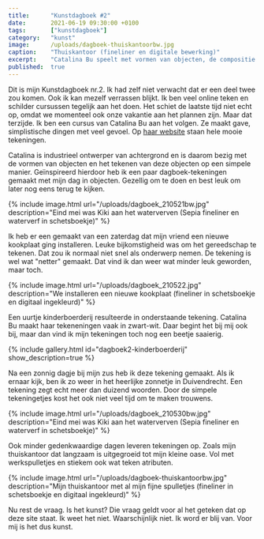 ```yaml
---
title:      "Kunstdagboek #2"
date:       2021-06-19 09:30:00 +0100
tags:       ["kunstdagboek"]
category:   "kunst"
image:      /uploads/dagboek-thuiskantoorbw.jpg
caption:    "Thuiskantoor (fineliner en digitale bewerking)"
excerpt:    "Catalina Bu speelt met vormen van objecten, de compositie ervan en de grootte van de dingen ten opzichte van elkaar. Ik oefen en pruts en vind het leuk om te doen."
published:  true
---
```


Dit is mijn Kunstdagboek nr.2. Ik had zelf niet verwacht dat er een deel twee zou komen. Ook ik kan mezelf verrassen blijkt.
Ik ben veel online teken en schilder cursussen tegelijk aan het doen. Het schiet de laatste tijd niet echt op, omdat we momenteel ook onze vakantie aan het plannen zijn. Maar dat terzijde. Ik ben een cursus van Catalina Bu aan het volgen. Ze maakt gave, simplistische dingen met veel gevoel. Op [haar website](https://catalinabu.com/work/) staan hele mooie tekeningen.

Catalina is industrieel ontwerper van achtergrond en is daarom bezig met de vormen van objecten en het tekenen van deze objecten op een simpele manier. Geïnspireerd hierdoor heb ik een paar dagboek-tekeningen gemaakt met mijn dag in objecten. Gezellig om te doen en best leuk om later nog eens terug te kijken.

{% include image.html url="/uploads/dagboek_210521bw.jpg" description="Eind mei was Kiki aan het waterverven (Sepia fineliner en waterverf in schetsboekje)" %}

Ik heb er een gemaakt van een zaterdag dat mijn vriend een nieuwe kookplaat ging installeren. Leuke bijkomstigheid was om het gereedschap te tekenen. Dat zou ik normaal niet snel als onderwerp nemen. De tekening is wel wat "netter" gemaakt. Dat vind ik dan weer wat minder leuk geworden, maar toch.

{% include image.html url="/uploads/dagboek_210522.jpg" description="We installeren een nieuwe kookplaat (fineliner in schetsboekje en digitaal ingekleurd)" %}

Een uurtje kinderboerderij resulteerde in onderstaande tekening. Catalina Bu maakt haar tekeneningen vaak in zwart-wit. Daar begint het bij mij ook bij, maar dan vind ik mijn tekeningen toch nog een beetje saaierig.

{% include gallery.html id="dagboek2-kinderboerderij" show_description=true %}

Na een zonnig dagje bij mijn zus heb ik deze tekening gemaakt. Als ik ernaar kijk, ben ik zo weer in het heerlijke zonnetje in Duivendrecht. Een tekening zegt echt meer dan duizend woorden. Door de simpele tekeningetjes kost het ook niet veel tijd om te maken trouwens.

{% include image.html url="/uploads/dagboek_210530bw.jpg" description="Eind mei was Kiki aan het waterverven (Sepia fineliner en waterverf in schetsboekje)" %}

Ook minder gedenkwaardige dagen leveren tekeningen op. Zoals mijn thuiskantoor dat langzaam is uitgegroeid tot mijn kleine oase. Vol met werkspulletjes en stiekem ook wat teken atributen.

{% include image.html url="/uploads/dagboek-thuiskantoorbw.jpg" description="Mijn thuiskantoor met al mijn fijne spulletjes (fineliner in schetsboekje en digitaal ingekleurd)" %}

Nu rest de vraag. Is het kunst? Die vraag geldt voor al het geteken dat op deze site staat. Ik weet het niet. Waarschijnlijk niet. Ik word er blij van. Voor mij is het dus kunst.
